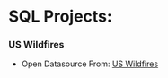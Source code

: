 # SQL Projects:

### US Wildfires
- Open Datasource From: [US Wildfires](https://www.kaggle.com/datasets/rtatman/188-million-us-wildfires)
